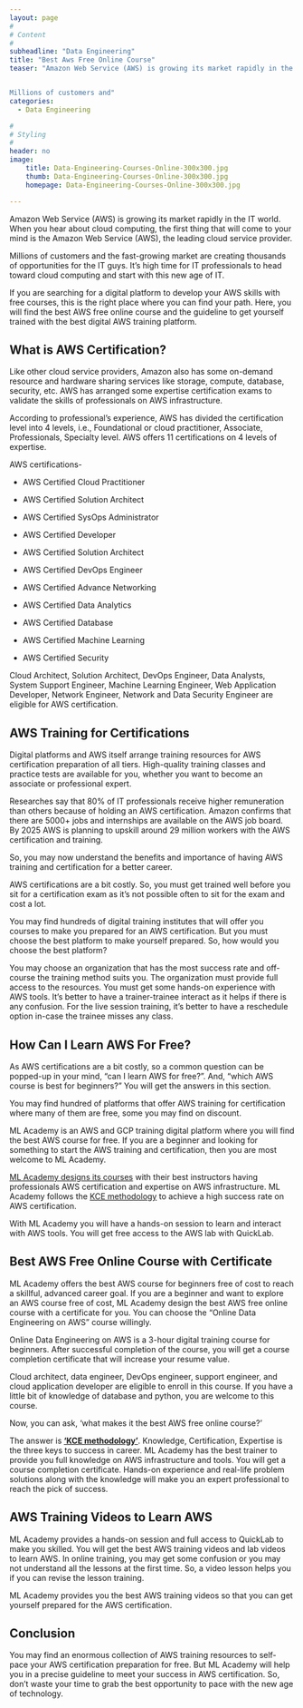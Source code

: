 ```yaml
---
layout: page
#
# Content
#
subheadline: "Data Engineering"
title: "Best Aws Free Online Course"
teaser: "Amazon Web Service (AWS) is growing its market rapidly in the IT world. When you hear about cloud computing, the first thing that will come to your mind is the Amazon Web Service (AWS), the leading cloud service provider.


Millions of customers and"
categories:
  - Data Engineering

#
# Styling
#
header: no
image:
    title: Data-Engineering-Courses-Online-300x300.jpg
    thumb: Data-Engineering-Courses-Online-300x300.jpg
    homepage: Data-Engineering-Courses-Online-300x300.jpg

---
```


Amazon Web Service (AWS) is growing its market rapidly in the IT world. When you hear about cloud computing, the first thing that will come to your mind is the Amazon Web Service (AWS), the leading cloud service provider.


Millions of customers and the fast-growing market are creating thousands of opportunities for the IT guys. It’s high time for IT professionals to head toward cloud computing and start with this new age of IT.


If you are searching for a digital platform to develop your AWS skills with free courses, this is the right place where you can find your path. Here, you will find the best AWS free online course and the guideline to get yourself trained with the best digital AWS training platform.


**What is AWS Certification?**
------------------------------


Like other cloud service providers, Amazon also has some on-demand resource and hardware sharing services like storage, compute, database, security, etc. AWS has arranged some expertise certification exams to validate the skills of professionals on AWS infrastructure. 


According to professional’s experience, AWS has divided the certification level into 4 levels, i.e., Foundational or cloud practitioner, Associate, Professionals, Specialty level. AWS offers 11 certifications on 4 levels of expertise.


AWS certifications- 


* AWS Certified Cloud Practitioner
* AWS Certified Solution Architect
* AWS Certified SysOps Administrator
* AWS Certified Developer


* AWS Certified Solution Architect
* AWS Certified DevOps Engineer
* AWS Certified Advance Networking


* AWS Certified Data Analytics
* AWS Certified Database
* AWS Certified Machine Learning
* AWS Certified Security


Cloud Architect, Solution Architect, DevOps Engineer, Data Analysts, System Support Engineer, Machine Learning Engineer, Web Application Developer, Network Engineer, Network and Data Security Engineer are eligible for AWS certification.


**AWS Training for Certifications**
-----------------------------------


Digital platforms and AWS itself arrange training resources for AWS certification preparation of all tiers. High-quality training classes and practice tests are available for you, whether you want to become an associate or professional expert. 


Researches say that 80% of IT professionals receive higher remuneration than others because of holding an AWS certification. Amazon confirms that there are 5000+ jobs and internships are available on the AWS job board. By 2025 AWS is planning to upskill around 29 million workers with the AWS certification and training.


So, you may now understand the benefits and importance of having AWS training and certification for a better career. 


AWS certifications are a bit costly. So, you must get trained well before you sit for a certification exam as it’s not possible often to sit for the exam and cost a lot.


You may find hundreds of digital training institutes that will offer you courses to make you prepared for an AWS certification. But you must choose the best platform to make yourself prepared. So, how would you choose the best platform?


You may choose an organization that has the most success rate and off-course the training method suits you. The organization must provide full access to the resources. You must get some hands-on experience with AWS tools. It’s better to have a trainer-trainee interact as it helps if there is any confusion. For the live session training, it’s better to have a reschedule option in-case the trainee misses any class.


**How Can I Learn AWS For Free?**
---------------------------------


As AWS certifications are a bit costly, so a common question can be popped-up in your mind, “can I learn AWS for free?”. And, “which AWS course is best for beginners?” You will get the answers in this section.


You may find hundred of platforms that offer AWS training for certification where many of them are free, some you may find on discount. 


ML Academy is an AWS and GCP training digital platform where you will find the best AWS course for free. If you are a beginner and looking for something to start the AWS training and certification, then you are most welcome to ML Academy.


[ML Academy designs its courses](https://mlacademy.io/course/free-online-data-engineering-on-aws-3-hrs/) with their best instructors having professionals AWS certification and expertise on AWS infrastructure. ML Academy follows the [KCE methodology](https://mlacademy.io/kce-process/) to achieve a high success rate on AWS certification. 


With ML Academy you will have a hands-on session to learn and interact with AWS tools. You will get free access to the AWS lab with QuickLab.


**Best AWS Free Online Course with Certificate**
------------------------------------------------


ML Academy offers the best AWS course for beginners free of cost to reach a skillful, advanced career goal. If you are a beginner and want to explore an AWS course free of cost, ML Academy design the best AWS free online course with a certificate for you. You can choose the “Online Data Engineering on AWS” course willingly.


Online Data Engineering on AWS is a 3-hour digital training course for beginners. After successful completion of the course, you will get a course completion certificate that will increase your resume value.


Cloud architect, data engineer, DevOps engineer, support engineer, and cloud application developer are eligible to enroll in this course. If you have a little bit of knowledge of database and python, you are welcome to this course.


Now, you can ask, ‘what makes it the best AWS free online course?’


The answer is **[‘KCE methodology’](https://mlacademy.io/kce-process/)**. Knowledge, Certification, Expertise is the three keys to success in career. ML Academy has the best trainer to provide you full knowledge on AWS infrastructure and tools. You will get a course completion certificate. Hands-on experience and real-life problem solutions along with the knowledge will make you an expert professional to reach the pick of success.


**AWS Training Videos to Learn AWS**
------------------------------------


ML Academy provides a hands-on session and full access to QuickLab to make you skilled. You will get the best AWS training videos and lab videos to learn AWS. In online training, you may get some confusion or you may not understand all the lessons at the first time. So, a video lesson helps you if you can revise the lesson training. 


ML Academy provides you the best AWS training videos so that you can get yourself prepared for the AWS certification.


**Conclusion**
--------------


You may find an enormous collection of AWS training resources to self-pace your AWS certification preparation for free. But ML Academy will help you in a precise guideline to meet your success in AWS certification. So, don’t waste your time to grab the best opportunity to pace with the new age of technology.


